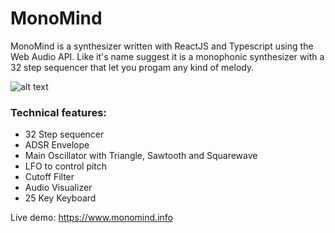 # MonoMind

MonoMind is a synthesizer written with ReactJS and Typescript using the Web Audio API. Like it's name suggest it is a monophonic synthesizer with a 32 step sequencer that let you progam any kind of melody.

![alt text](./synth/public/MonoMind.jpeg)


### Technical features:

- 32 Step sequencer
- ADSR Envelope
- Main Oscillator with Triangle, Sawtooth and Squarewave
- LFO to control pitch
- Cutoff Filter
- Audio Visualizer
- 25 Key Keyboard

Live demo: https://www.monomind.info






